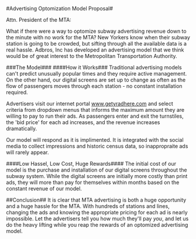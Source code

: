 
#Advertising Optomization Model Proposal#

Attn. President of the MTA:

What if there were a way to optomize subway advertising revenue down to the minute with no work for the MTA? New Yorkers know when their subway station is going to be crowded, but sifting through all the available data is a real hassle. 
Adbros, Inc has developed an advertising model that we think would be of great interest to the Metropolitan Transportation Authority.

###The Model###
####How it Works###
Traditional advertising models can't predict unusually popular times and they require active management. On the other hand, our digital screens are set up to change as often as the flow of passengers moves through each station - no constant installation required. 

Advertisers visit our internet portal www.getyradhere.com and select criteria from dropdown menus that informs the maximum amount they are willing to pay to run their ads. As passengers enter and exit the turnstiles, the 'bid price' for each ad increases, and the revenue increases dramatically. 

Our model will respond as it is implimented. It is integrated with the social media to collect impressions and historic census data, so inappropraite ads will rarely appear.

####Low Hassel, Low Cost, Huge Rewards####
The initial cost of our model is the purchase and installation of our digital screens throughout the subway system. While the digital screens are initially more costly than print ads, they will more than pay for themselves within months based on the constant revenue of our model. 

##Conclusion##
It is clear that MTA advertising is both a huge opportunity and a huge hassle for the MTA. With hundreds of stations and lines, changing the ads and knowing the appropriate pricing for each ad is nearly impossible. Let the advertisers tell you how much they'll pay _you_, and let us do the heavy lifting while you reap the rewards of an optomized advertising model.
